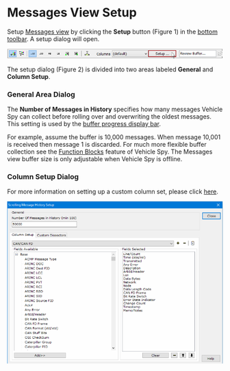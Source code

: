 # Messages View Setup

Setup [Messages view](../) by clicking the **Setup** button (Figure 1) in the [bottom toolbar](./). A setup dialog will open.

![Figure 1: Press the Setup button to open a setup dialog.](../../../../.gitbook/assets/spymintorsetup1.gif)

The setup dialog (Figure 2) is divided into two areas labeled **General** and **Column Setup**.

### General Area Dialog

The **Number of Messages in History** specifies how many messages Vehicle Spy can collect before rolling over and overwriting the oldest messages. This setting is used by the [buffer progress display bar](../messages-view-buffer-display/buffer-progress-display.md).

For example, assume the buffer is 10,000 messages. When message 10,001 is received then message 1 is discarded. For much more flexible buffer collection see the [Function Blocks](../../../main-menu-scripting-and-automation/function-blocks/) feature of Vehicle Spy. The Messages view buffer size is only adjustable when Vehicle Spy is offline.

### Column Setup Dialog

For more information on setting up a custom column set, please click [here](../messages-view-column-headers.md).

![Figure 2: The Messages setup dialog has General and Column Setup areas.](../../../../.gitbook/assets/spymintorsetup2.gif)
